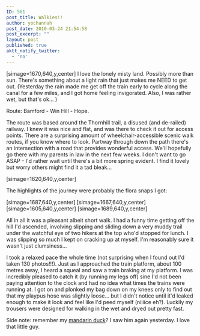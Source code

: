```yaml
---
ID: 561
post_title: Walkies!!
author: yochannah
post_date: 2010-03-24 21:54:58
post_excerpt: ""
layout: post
published: true
aktt_notify_twitter:
  - 'no'
---
```

[simage=1670,640,y,center]
I love the lonely misty land. Possibly more than sun. There's something about a light rain that just makes me NEED to get out. (Yesterday the rain made me get off the train early to cycle along the canal for a few miles, and I got home feeling invigorated. Also, I was rather wet, but that's ok... )

Route: Bamford - Win Hill - Hope.

The route was based around the Thornhill trail, a disused (and de-railed) railway. I knew it was nice and flat, and was there to check it out for access points. There are a surprising amount of wheelchair-accessible scenic walk routes, if you know where to look. Partway through down the path there's an intersection with a road that provides wonderful access. We'll hopefully go there with my parents in law in the next few weeks. I don't want to go ASAP - I'd rather wait until there's a bit more spring evident. I find it lovely but worry others might find it a tad bleak...  

[simage=1620,640,y,center]

The highlights of the journey were probably the flora snaps I got:

[simage=1687,640,y,center]
[simage=1667,640,y,center]
[simage=1605,640,y,center]
[simage=1689,640,y,center]

All in all it was a pleasant albeit short walk. I had a funny time getting off the hill I'd ascended, involving slipping and sliding down a very muddy trail under the watchful eye of two hikers at the top who'd stopped for lunch. I was slipping so much I kept on cracking up at myself. I'm reasonably sure it wasn't just clumsiness... 

I took a relaxed pace the whole time (not surprising when I found out I'd taken 130 photos!!!). Just as I approached the train platform, about 100 metres away, I heard a squeal and saw a train braking at my platform. I was incredibly pleased to catch it (by running my legs off) sine I'd not been paying attention to the clock and had no idea what times the trains were running at. I got on and plonked my bag down on my knees only to find out that my playpus hose was slightly loose... but I didn't notice until it'd leaked enough to make it look and feel like I'd peed myself (niiiice eh?). Luckily my trousers were designed for walking in the wet and dryed out pretty fast. 

Side note: remember my <a href="http://catwithnoname.com/wordpress/?tag=mandarin">mandarin duck</a>? I saw him again yesterday. I love that little guy.